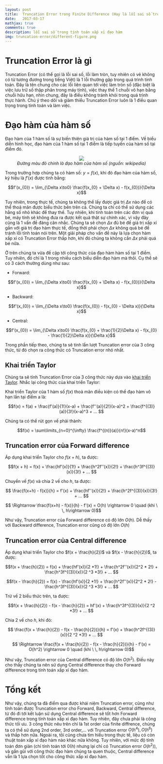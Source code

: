 ```yaml
---
layout: post
title:  Truncation Error trong Finite Difference (Hay là lỗi sai số trong tính toán xấp xỉ đạo hàm)
date:   2017-03-17
mathjax: true
comments: true
description: lỗi sai số trong tính toán xấp xỉ đạo hàm
img: truncation-error/different-figure.png
---
```



# Truncation Error là gì

Truncation Error (có thể gọi là lỗi sai số, lỗi làm tròn, tuy nhiên có vẻ không có từ tương đương trong tiếng Việt) là 1 lỗi thường gặp trong quá trình tính toán. Đây là tên chung cho các lỗi liên quan tới việc làm tròn số (đặc biệt là việc lưu trữ số thập phân trong máy tính), việc thay thế 1 chuỗi vô hạn bằng chuỗi hữu hạn, nhìn chung, đây là điều không tránh khỏi trong quá trình thực hành. Chú ý theo dõi và giảm thiểu Truncation Error luôn là 1 điều quan trọng trong tính toán và làm việc.

# Đạo hàm của hàm số

Đạo hàm của 1 hàm số là sự biến thiên giá trị của hàm số tại 1 điểm. Về biểu diễn hình học, đạo hàm của 1 hàm số tại 1 điểm là tiếp tuyến của hàm số tại điểm đó.

<p align="center">
  <img src="https://tulip4attoo.github.io/assets/img/truncation-error/different-figure.png"><br>
  <i>Đường màu đỏ chính là đạo hàm của hàm số (nguồn: wikipedia)</i>
</p>

Trong trường hợp chúng ta có hàm số: $y = f(x)$, khi đó đạo hàm của hàm số, ký hiệu là $f'(x)$ được tính bằng:

$$f'(x_{0}) = \lim_{\Delta x\to0} \frac{f(x_{0} + \Delta x) - f(x_{0})}{\Delta x}$$

Tuy nhiên, trong thực tế, chúng ta không thể lấy được giá trị $\Delta x$ nào để có thể thoả mãn được biểu thức bên trên cả. Chúng ta chỉ có thể sử dụng các hằng số nhỏ khác để thay thế. Tuy nhiên, khi tính toán trên các đơn vị quá bé, máy tính sẽ không đưa ra được kết quả thật sự chính xác, vì vậy đây cũng là 1 vấn đề đáng cân nhắc. Chúng ta sẽ chọn $\Delta x$ đủ bé để giá trị xấp xỉ gần với giá trị đạo hàm thực tế, đồng thời phải chọn $\Delta x$ không quá bé để tránh lỗi tính toán nói trên. Một giải pháp cho vấn đề này là lựa chọn hàm xấp xỉ có Truncation Error thấp hơn, khi đó chúng ta không cần $\Delta x$ phải quá bé nữa.

Ở trên chúng ta vừa đề cập tới công thức của đạo hàm hàm số tại 1 điểm. Tuy nhiên, đó chỉ là 1 trong nhiều cách biểu diễn đạo hàm mà thôi. Cụ thể sẽ có 3 cách thường dùng như sau:

* Forward: 

$$f'(x_{0}) = \lim_{\Delta x\to0} \frac{f(x_{0} + \Delta x) - f(x_{0})}{\Delta x}$$

* Backward: 

$$f'(x_{0}) = \lim_{\Delta x\to0} \frac{f(x_{0}) - f(x_{0} - \Delta x)}{\Delta x}$$

* Central: 

$$f'(x_{0}) = \lim_{\Delta x\to0} \frac{f(x_{0} + \frac{1}{2}\Delta x) - f(x_{0} - \frac{1}{2}\Delta x)}{\Delta x}$$


Trong phần tiếp theo, chúng ta sẽ tính lần lượt Truncation error của 3 công thức, từ đó chọn ra công thức có Truncation error nhỏ nhất.

## Khai triển Taylor

Chúng ta sẽ tính Truncation Error của 3 công thức này dựa vào [khai triển Taylor](https://en.wikipedia.org/wiki/Taylor_series). Nhắc lại công thức của khai triển Taylor:

Khai triển Taylor của 1 hàm số $f(x)$ thoả mãn điều kiện có thể đạo hàm vô hạn lần tại điểm a là:

$$f(x) = f(a) + \frac{f'(a)}{1!}(x-a) + \frac{f''(a)}{2!}(x-a)^2 + \frac{f^{(3)}(a)}{3!}(x-a)^3 + ... $$

Chúng ta có thể rút gọn vế phải thành:

$$f(x) = \sum\limits_{n=0}^{\infty} \frac{f^{(n)}(a)}{n!}(x-a)^n$$

## Truncation error của Forward difference

Áp dụng khai triển Taylor cho $f(x + h)$, ta được:

$$f(x + h) = f(x) + \frac{hf'(x)}{1!} + \frac{h^2f''(x)}{2!} + \frac{h^3f^{(3)}(x)}{3!} + ... $$

Chuyển vế $f(x)$ và chia 2 vế cho $h$, ta được:

$$ \frac{f(x+h) - f(x)}{h} = f'(x) + \frac{hf''(x)}{2!} + \frac{h^2f^{(3)}(x)}{3!} + ... $$

$$ \Rightarrow \frac{f(x+h) - f(x)}{h} - f'(x) = O(h) \rightarrow 0 \quad (khi \ \,	h\rightarrow 0)$$

Như vậy, Truncation error của Forward difference có độ lớn $O(h)$. Dễ thấy với Backward difference, Truncation error cũng có độ lớn $O(h)$

## Truncation error của Central difference

Áp dụng khai triển Taylor cho $f(x + \frac{h}{2})$ và $f(x - \frac{h}{2})$, ta được:

$$f(x + \frac{h}{2}) = f(x) + \frac{hf'(x)}{2 *1!} + \frac{h^2f''(x)}{2^2 * 2!} + \frac{h^3f^{(3)}(x)}{2 ^3 *3!} + ... $$

$$f(x - \frac{h}{2}) = f(x) - \frac{hf'(x)}{2 *1!} + \frac{h^2f''(x)}{2^2 * 2!} - \frac{h^3f^{(3)}(x)}{2 ^3 *3!} + ... $$

Trừ vế 2 biểu thức trên, ta được:

$$f(x + \frac{h}{2}) - f(x - \frac{h}{2}) = hf'(x) + \frac{h^3f^{(3)}(x)}{2 ^2 *3!} + ... $$

Chia 2 vế cho $h$, khi đó:

$$ \frac{f(x + \frac{h}{2}) - f(x - \frac{h}{2})}{h} = f'(x) + \frac{h^2f^{(3)}(x)}{2 ^2 *3!} + ... $$

$$ \Rightarrow \frac{f(x + \frac{h}{2}) - f(x - \frac{h}{2})}{h} - f'(x) = O(h^2) \rightarrow 0 \quad (khi \ \,	h\rightarrow 0)$$


Như vậy, Truncation error của Central difference có độ lớn $O(h^2)$. Điều này cho thấy chúng ta nên sử dụng Central difference thay cho Forward difference trong tính toán xấp xỉ đạo hàm.

# Tổng kết

Như vậy, chúng ta đã điểm qua được khái niệm Truncation error, cũng như tính toán được Truncation error cho Forward, Backward, Central difference, từ đó đi tới kết luận sử dụng Central difference sẽ tốt hơn Forward difference trong tính toán xấp xỉ đạo hàm. Tuy nhiên, đây chưa phải là công thức tối ưu. 3 công thức nêu trên chỉ là 1st order của finite diffrence, chúng ta có thể sử dụng 2nd order, 3rd order,... với Truncation error $O(h^4), O(h^6)$ và thấp hơn nữa. Ngoài ra, tôi cũng chưa tìm hiểu trong thực tế, liệu có còn thuật toán xấp xỉ đạo hàm nào khác nữa không. Tuy nhiên, với mức độ tính toán đơn giản (chỉ tính toán tới $0(h)$ nhưng lại chỉ có Truncation error $O(h^2)$), và gần gũi với công thức đạo hàm chúng ta quen thuộc, Central difference vẫn là 1 lựa chọn tốt cho công thức xấp xỉ đạo hàm.